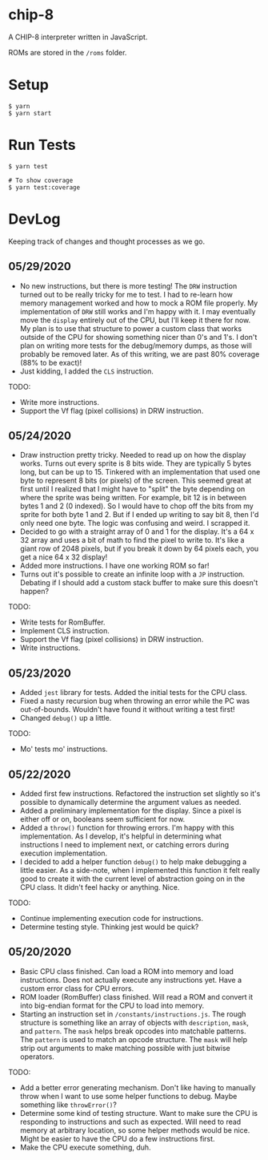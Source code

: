 # chip-8

A CHIP-8 interpreter written in JavaScript.

ROMs are stored in the `/roms` folder.

# Setup

```
$ yarn
$ yarn start
```

# Run Tests

```
$ yarn test

# To show coverage
$ yarn test:coverage
```

# DevLog

Keeping track of changes and thought processes as we go.

## 05/29/2020

- No new instructions, but there is more testing! The `DRW` instruction turned out to be really tricky for me to test. I had to re-learn how memory management worked and how to mock a ROM file properly. My implementation of `DRW` still works and I'm happy with it. I may eventually move the `display` entirely out of the CPU, but I'll keep it there for now. My plan is to use that structure to power a custom class that works outside of the CPU for showing something nicer than 0's and 1's. I don't plan on writing more tests for the debug/memory dumps, as those will probably be removed later. As of this writing, we are past 80% coverage (88% to be exact)!
- Just kidding, I added the `CLS` instruction.

TODO:

- Write more instructions.
- Support the Vf flag (pixel collisions) in DRW instruction.

## 05/24/2020

- Draw instruction pretty tricky. Needed to read up on how the display works. Turns out every sprite is 8 bits wide. They are typically 5 bytes long, but can be up to 15. Tinkered with an implementation that used one byte to represent 8 bits (or pixels) of the screen. This seemed great at first until I realized that I might have to "split" the byte depending on where the sprite was being written. For example, bit 12 is in between bytes 1 and 2 (0 indexed). So I would have to chop off the bits from my sprite for both byte 1 and 2. But if I ended up writing to say bit 8, then I'd only need one byte. The logic was confusing and weird. I scrapped it.
- Decided to go with a straight array of 0 and 1 for the display. It's a 64 x 32 array and uses a bit of math to find the pixel to write to. It's like a giant row of 2048 pixels, but if you break it down by 64 pixels each, you get a nice 64 x 32 display!
- Added more instructions. I have one working ROM so far!
- Turns out it's possible to create an infinite loop with a `JP` instruction. Debating if I should add a custom stack buffer to make sure this doesn't happen?

TODO:

- Write tests for RomBuffer.
- Implement CLS instruction.
- Support the Vf flag (pixel collisions) in DRW instruction.
- Write instructions.

## 05/23/2020

- Added `jest` library for tests. Added the initial tests for the CPU class.
- Fixed a nasty recursion bug when throwing an error while the PC was out-of-bounds. Wouldn't have found it without writing a test first!
- Changed `debug()` up a little.

TODO:

- Mo' tests mo' instructions.

## 05/22/2020

- Added first few instructions. Refactored the instruction set slightly so it's possible to dynamically determine the argument values as needed.
- Added a preliminary implementation for the display. Since a pixel is either off or on, booleans seem sufficient for now.
- Added a `throw()` function for throwing errors. I'm happy with this implementation. As I develop, it's helpful in determining what instructions I need to implement next, or catching errors during execution implementation.
- I decided to add a helper function `debug()` to help make debugging a little easier. As a side-note, when I implemented this function it felt really good to create it with the current level of abstraction going on in the CPU class. It didn't feel hacky or anything. Nice.

TODO:

- Continue implementing execution code for instructions.
- Determine testing style. Thinking jest would be quick?

## 05/20/2020

- Basic CPU class finished. Can load a ROM into memory and load instructions. Does not actually execute any instructions yet. Have a custom error class for CPU errors.
- ROM loader (RomBuffer) class finished. Will read a ROM and convert it into big-endian format for the CPU to load into memory.
- Starting an instruction set in `/constants/instructions.js`. The rough structure is something like an array of objects with `description`, `mask`, and `pattern`. The `mask` helps break opcodes into matchable patterns. The `pattern` is used to match an opcode structure. The `mask` will help strip out arguments to make matching possible with just bitwise operators.

TODO:

- Add a better error generating mechanism. Don't like having to manually throw when I want to use some helper functions to debug. Maybe something like `throwError()`?
- Determine some kind of testing structure. Want to make sure the CPU is responding to instructions and such as expected. Will need to read memory at arbitrary location, so some helper methods would be nice. Might be easier to have the CPU do a few instructions first.
- Make the CPU execute something, duh.

